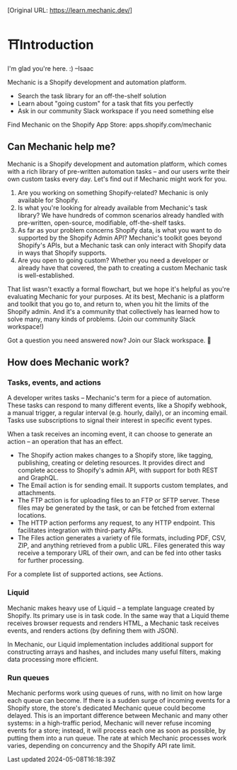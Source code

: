 [Original URL: https://learn.mechanic.dev/]

# ⛩️Introduction

I'm glad you're here. :) –Isaac

Mechanic is a Shopify development and automation platform.

- Search the task library for an off-the-shelf solution
- Learn about "going custom" for a task that fits you perfectly
- Ask in our community Slack workspace if you need something else

Find Mechanic on the Shopify App Store: apps.shopify.com/mechanic

## Can Mechanic help me?

Mechanic is a Shopify development and automation platform, which comes with a rich library of pre-written automation tasks – and our users write their own custom tasks every day. Let's find out if Mechanic might work for you.

1. Are you working on something Shopify-related? Mechanic is only available for Shopify.
2. Is what you're looking for already available from Mechanic's task library? We have hundreds of common scenarios already handled with pre-written, open-source, modifiable, off-the-shelf tasks.
3. As far as your problem concerns Shopify data, is what you want to do supported by the Shopify Admin API? Mechanic's toolkit goes beyond Shopify's APIs, but a Mechanic task can only interact with Shopify data in ways that Shopify supports.
4. Are you open to going custom? Whether you need a developer or already have that covered, the path to creating a custom Mechanic task is well-established.

That list wasn't exactly a formal flowchart, but we hope it's helpful as you're evaluating Mechanic for your purposes. At its best, Mechanic is a platform and toolkit that you go to, and return to, when you hit the limits of the Shopify admin. And it's a community that collectively has learned how to solve many, many kinds of problems. (Join our community Slack workspace!)

Got a question you need answered now? Join our Slack workspace. 💬

## How does Mechanic work?

### Tasks, events, and actions

A developer writes tasks – Mechanic's term for a piece of automation. These tasks can respond to many different events, like a Shopify webhook, a manual trigger, a regular interval (e.g. hourly, daily), or an incoming email. Tasks use subscriptions to signal their interest in specific event types.

When a task receives an incoming event, it can choose to generate an action – an operation that has an effect.

- The Shopify action makes changes to a Shopify store, like tagging, publishing, creating or deleting resources. It provides direct and complete access to Shopify's admin API, with support for both REST and GraphQL.
- The Email action is for sending email. It supports custom templates, and attachments.
- The FTP action is for uploading files to an FTP or SFTP server. These files may be generated by the task, or can be fetched from external locations.
- The HTTP action performs any request, to any HTTP endpoint. This facilitates integration with third-party APIs.
- The Files action generates a variety of file formats, including PDF, CSV, ZIP, and anything retrieved from a public URL. Files generated this way receive a temporary URL of their own, and can be fed into other tasks for further processing.

For a complete list of supported actions, see Actions.

### Liquid

Mechanic makes heavy use of Liquid – a template language created by Shopify. Its primary use is in task code. In the same way that a Liquid theme receives browser requests and renders HTML, a Mechanic task receives events, and renders actions (by defining them with JSON).

In Mechanic, our Liquid implementation includes additional support for constructing arrays and hashes, and includes many useful filters, making data processing more efficient.

### Run queues

Mechanic performs work using queues of runs, with no limit on how large each queue can become. If there is a sudden surge of incoming events for a Shopify store, the store's dedicated Mechanic queue could become delayed. This is an important difference between Mechanic and many other systems: in a high-traffic period, Mechanic will never refuse incoming events for a store; instead, it will process each one as soon as possible, by putting them into a run queue. The rate at which Mechanic processes work varies, depending on concurrency and the Shopify API rate limit.

Last updated 2024-05-08T16:18:39Z